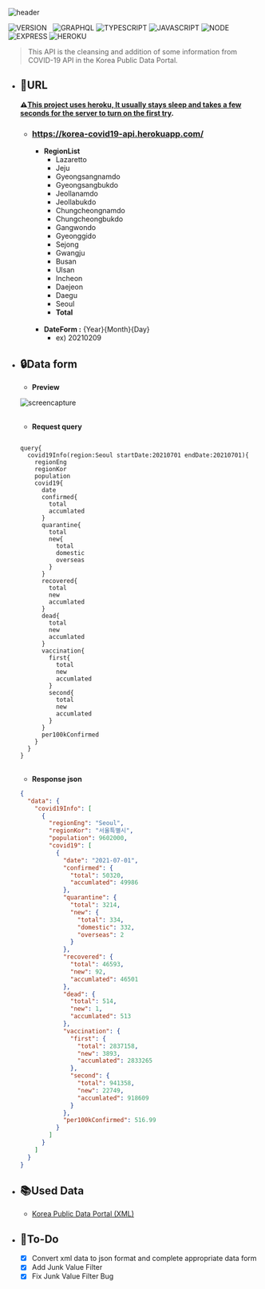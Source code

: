![header](https://capsule-render.vercel.app/api?type=rect&color=gradient&height=100&section=header&text=COVID-19%20API&fontSize=30&fontAlign=50&fontAlignY=50)

![VERSION](https://img.shields.io/badge/version-1.4.5-C76C30?style=flat-square)&nbsp;&nbsp;&nbsp;![GRAPHQL](https://img.shields.io/badge/GraphQL-E434AA?style=flat-square&logo=graphql&logoColor=white) ![TYPESCRIPT](https://img.shields.io/badge/Typescript-3178c6?style=flat-square&logo=typescript&logoColor=white) ![JAVASCRIPT](https://img.shields.io/badge/Javascript-F7DF1E?style=flat-square&logo=Javascript&logoColor=black) ![NODE](https://img.shields.io/badge/Node.js-339933?style=flat-square&logo=Node.js&logoColor=white) ![EXPRESS](https://img.shields.io/badge/Express-4C4C4C?style=flat-square&logo=Express&logoColor=white) ![HEROKU](https://img.shields.io/badge/Heroku-430098?style=flat-square&logo=Heroku&logoColor=white)

> This API is the cleansing and addition of some information from COVID-19 API in the Korea Public Data Portal. <br>

- ## :bookmark:URL

  **:warning:<U>This project uses heroku, It usually stays sleep and takes a few seconds for the server to turn on the first try</U>.**<br>

  - ### https://korea-covid19-api.herokuapp.com/
    - **RegionList**
      - Lazaretto
      - Jeju
      - Gyeongsangnamdo
      - Gyeongsangbukdo
      - Jeollanamdo
      - Jeollabukdo
      - Chungcheongnamdo
      - Chungcheongbukdo
      - Gangwondo
      - Gyeonggido
      - Sejong
      - Gwangju
      - Busan
      - Ulsan
      - Incheon
      - Daejeon
      - Daegu
      - Seoul
      - **Total**
        <br><br>
    - **DateForm :** {Year}{Month}{Day}
      - ex) 20210209

- ## :lock:Data form

  - **Preview**

  ![screencapture](https://user-images.githubusercontent.com/71566740/124191843-573c0900-daff-11eb-8cc9-5f26471a0056.png)

    <br>

  - **Request query**

  ```query

  query{
    covid19Info(region:Seoul startDate:20210701 endDate:20210701){
      regionEng
      regionKor
      population
      covid19{
        date
        confirmed{
          total
          accumlated
        }
        quarantine{
          total
          new{
            total
            domestic
            overseas
          }
        }
        recovered{
          total
          new
          accumlated
        }
        dead{
          total
          new
          accumlated
        }
        vaccination{
          first{
            total
            new
            accumlated
          }
          second{
            total
            new
            accumlated
          }
        }
        per100kConfirmed
      }
    }
  }
  ```

  <br>

  - **Response json**

  ```json
  {
    "data": {
      "covid19Info": [
        {
          "regionEng": "Seoul",
          "regionKor": "서울특별시",
          "population": 9602000,
          "covid19": [
            {
              "date": "2021-07-01",
              "confirmed": {
                "total": 50320,
                "accumlated": 49986
              },
              "quarantine": {
                "total": 3214,
                "new": {
                  "total": 334,
                  "domestic": 332,
                  "overseas": 2
                }
              },
              "recovered": {
                "total": 46593,
                "new": 92,
                "accumlated": 46501
              },
              "dead": {
                "total": 514,
                "new": 1,
                "accumlated": 513
              },
              "vaccination": {
                "first": {
                  "total": 2837158,
                  "new": 3893,
                  "accumlated": 2833265
                },
                "second": {
                  "total": 941358,
                  "new": 22749,
                  "accumlated": 918609
                }
              },
              "per100kConfirmed": 516.99
            }
          ]
        }
      ]
    }
  }
  ```

- ## :books:Used Data

  - [Korea Public Data Portal (XML)](https://www.data.go.kr/data/15043378/openapi.do)<br>

- ## :memo:To-Do
  - [x] Convert xml data to json format and complete appropriate data form<br>
  - [x] Add Junk Value Filter<br>
  - [x] Fix Junk Value Filter Bug<br>
